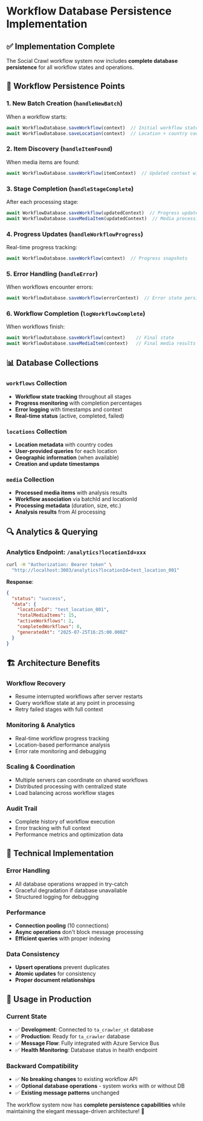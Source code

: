 # Workflow Database Persistence Implementation

## ✅ Implementation Complete

The Social Crawl workflow system now includes **complete database persistence** for all workflow states and operations.

## 🔄 Workflow Persistence Points

### **1. New Batch Creation** (`handleNewBatch`)
When a workflow starts:
```typescript
await WorkflowDatabase.saveWorkflow(context)  // Initial workflow state
await WorkflowDatabase.saveLocation(context)  // Location + country code + queries
```

### **2. Item Discovery** (`handleItemFound`) 
When media items are found:
```typescript
await WorkflowDatabase.saveWorkflow(itemContext)  // Updated context with item info
```

### **3. Stage Completion** (`handleStageComplete`)
After each processing stage:
```typescript
await WorkflowDatabase.saveWorkflow(updatedContext)  // Progress update
await WorkflowDatabase.saveMediaItem(updatedContext)  // Media processing results
```

### **4. Progress Updates** (`handleWorkflowProgress`)
Real-time progress tracking:
```typescript
await WorkflowDatabase.saveWorkflow(context)  // Progress snapshots
```

### **5. Error Handling** (`handleError`)
When workflows encounter errors:
```typescript
await WorkflowDatabase.saveWorkflow(errorContext)  // Error state persistence
```

### **6. Workflow Completion** (`logWorkflowComplete`)
When workflows finish:
```typescript
await WorkflowDatabase.saveWorkflow(context)    // Final state
await WorkflowDatabase.saveMediaItem(context)   // Final media results
```

## 📊 Database Collections

### **`workflows`** Collection
- **Workflow state tracking** throughout all stages
- **Progress monitoring** with completion percentages
- **Error logging** with timestamps and context
- **Real-time status** (active, completed, failed)

### **`locations`** Collection  
- **Location metadata** with country codes
- **User-provided queries** for each location
- **Geographic information** (when available)
- **Creation and update timestamps**

### **`media`** Collection
- **Processed media items** with analysis results
- **Workflow association** via batchId and locationId
- **Processing metadata** (duration, size, etc.)
- **Analysis results** from AI processing

## 🔍 Analytics & Querying

### **Analytics Endpoint**: `/analytics?locationId=xxx`
```bash
curl -H "Authorization: Bearer token" \
  "http://localhost:3003/analytics?locationId=test_location_001"
```

**Response**:
```json
{
  "status": "success",
  "data": {
    "locationId": "test_location_001",
    "totalMediaItems": 15,
    "activeWorkflows": 2,
    "completedWorkflows": 8,
    "generatedAt": "2025-07-25T16:25:00.000Z"
  }
}
```

## 🏗️ Architecture Benefits

### **Workflow Recovery**
- Resume interrupted workflows after server restarts
- Query workflow state at any point in processing
- Retry failed stages with full context

### **Monitoring & Analytics** 
- Real-time workflow progress tracking
- Location-based performance analysis
- Error rate monitoring and debugging

### **Scaling & Coordination**
- Multiple servers can coordinate on shared workflows
- Distributed processing with centralized state
- Load balancing across workflow stages

### **Audit Trail**
- Complete history of workflow execution
- Error tracking with full context
- Performance metrics and optimization data

## 🔧 Technical Implementation

### **Error Handling**
- All database operations wrapped in try-catch
- Graceful degradation if database unavailable
- Structured logging for debugging

### **Performance**
- **Connection pooling** (10 connections)
- **Async operations** don't block message processing
- **Efficient queries** with proper indexing

### **Data Consistency**
- **Upsert operations** prevent duplicates
- **Atomic updates** for consistency
- **Proper document relationships**

## 🚀 Usage in Production

### **Current State**
- ✅ **Development**: Connected to `ta_crawler_st` database
- ✅ **Production**: Ready for `ta_crawler` database
- ✅ **Message Flow**: Fully integrated with Azure Service Bus
- ✅ **Health Monitoring**: Database status in health endpoint

### **Backward Compatibility**
- ✅ **No breaking changes** to existing workflow API
- ✅ **Optional database operations** - system works with or without DB
- ✅ **Existing message patterns** unchanged

The workflow system now has **complete persistence capabilities** while maintaining the elegant message-driven architecture! 🎯
